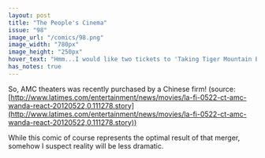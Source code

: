 ```yaml
---
layout: post
title: "The People's Cinema"
issue: "98"
image_url: "/comics/98.png"
image_width: "780px"
image_height: "250px"
hover_text: "Hmm...I would like two tickets to 'Taking Tiger Mountain By Strategies', please."
has_notes: true
---
```

So, AMC theaters was recently purchased by a Chinese firm!  (source: [http://www.latimes.com/entertainment/news/movies/la-fi-0522-ct-amc-wanda-react-20120522,0,111278.story](http://www.latimes.com/entertainment/news/movies/la-fi-0522-ct-amc-wanda-react-20120522,0,111278.story))  

While this comic of course represents the optimal result of that merger, somehow I suspect reality will be less dramatic.
